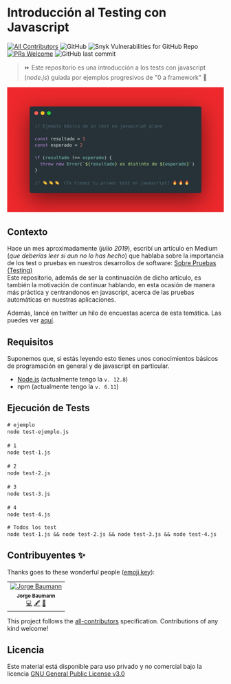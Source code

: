 # Introducción al Testing con Javascript

[![All Contributors](https://img.shields.io/badge/all_contributors-1-orange.svg?style=flat-square)](#contribuyentes)
![GitHub](https://img.shields.io/github/license/baumannzone/javascript-testing?color=blue&style=flat-square)
![Snyk Vulnerabilities for GitHub Repo](https://img.shields.io/snyk/vulnerabilities/github/baumannzone/javascript-testing?style=flat-square)
[![PRs Welcome](https://img.shields.io/badge/PRs-welcome-brightgreen.svg?style=flat-square)](https://github.com/baumannzone/javascript-testing/pulls)
![GitHub last commit](https://img.shields.io/github/last-commit/baumannzone/javascript-testing?style=flat-square)

> ⏩ Este repositorio es una introducción a los tests con javascript (_node.js_) guiada por ejemplos progresivos de "0 a framework" 🎉

![Ejemplo test basico en javascript](./assets/ejemplo-test.png)

## Contexto
Hace un mes aproximadamente (_julio 2019_), escribí un artículo en Medium (_que deberías leer si aun no lo has hecho_) que hablaba sobre la importancia de los test o pruebas en nuestros desarrollos de software: [Sobre Pruebas (Testing)](https://medium.com/@baumannsito/about-testing-304fac4034c3)  
Este repositorio, además de ser la continuación de dicho artículo, es también la motivación de continuar hablando, en esta ocasión de manera más práctica y centrandonos en javascript, acerca de las pruebas automáticas en nuestras aplicaciones.  

Además, lancé en twitter un hilo de encuestas acerca de esta temática. Las puedes ver [aquí](https://twitter.com/baumannzone/status/1165178014579273728). 

## Requisitos
Suponemos que, si estás leyendo esto tienes unos conocimientos básicos de programación en general y de javascript en particular.
 
- [Node.js](https://nodejs.org/es/) (actualmente tengo la `v. 12.8`)
- npm (actualmente tengo la `v. 6.11`)

## Ejecución de Tests
```
# ejemplo
node test-ejemplo.js

# 1
node test-1.js 

# 2
node test-2.js

# 3
node test-3.js

# 4
node test-4.js

```

```
# Todos los test
node test-1.js && node test-2.js && node test-3.js && node test-4.js
```


## Contribuyentes ✨

Thanks goes to these wonderful people ([emoji key](https://allcontributors.org/docs/en/emoji-key)):

<!-- ALL-CONTRIBUTORS-LIST:START - Do not remove or modify this section -->
<!-- prettier-ignore -->
<table>
  <tr>
    <td align="center"><a href="https://twitter.com/baumannzone"><img src="https://avatars0.githubusercontent.com/u/5422102?v=4" width="100px;" alt="Jorge Baumann"/><br /><sub><b>Jorge Baumann</b></sub></a><br /><a href="https://github.com/baumannzone/javascript-testing/commits?author=baumannzone" title="Code">💻</a> <a href="#content-baumannzone" title="Content">🖋</a> <a href="https://github.com/baumannzone/javascript-testing/commits?author=baumannzone" title="Documentation">📖</a></td>
  </tr>
</table>

<!-- ALL-CONTRIBUTORS-LIST:END -->

This project follows the [all-contributors](https://github.com/all-contributors/all-contributors) specification. Contributions of any kind welcome!

## Licencia
Este material está disponible para uso privado y no comercial bajo la licencia [GNU General Public License v3.0](./LICENSE)